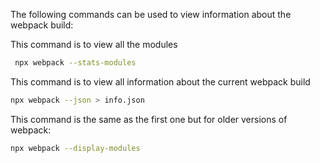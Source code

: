 The following commands can be used to view information about the webpack build:


This command is to view all the modules
```bash
 npx webpack --stats-modules
```


This command is to view all information about the current webpack build
```bash
npx webpack --json > info.json
```

This command is the same as the first one but for older versions of webpack:

```bash
npx webpack --display-modules
```


